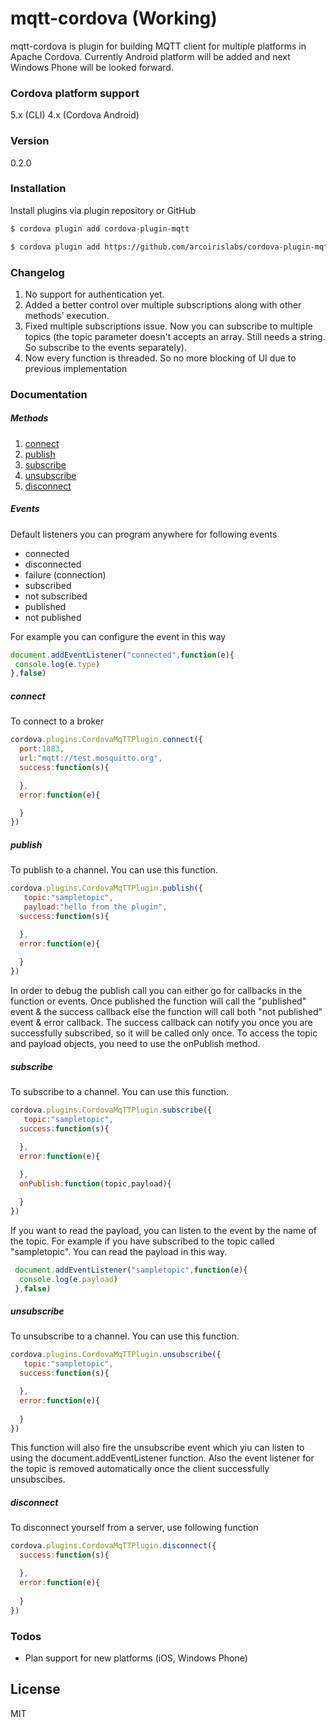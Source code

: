 # mqtt-cordova (Working)

mqtt-cordova is plugin for building MQTT client for multiple platforms in Apache Cordova. Currently Android platform will be added and next Windows Phone will be looked forward. 

### Cordova platform support
5.x (CLI)
4.x (Cordova Android)

### Version
0.2.0

### Installation

Install plugins via plugin repository or GitHub

```sh
$ cordova plugin add cordova-plugin-mqtt
```

```sh
$ cordova plugin add https://github.com/arcoirislabs/cordova-plugin-mqtt.git
```

### Changelog
1. No support for authentication yet.
2. Added a better control over multiple subscriptions along with other methods' execution.
3. Fixed multiple subscriptions issue. Now you can subscribe to multiple topics (the topic parameter doesn't accepts an array. Still needs a string. So subscribe to the events separately).
4. Now every function is threaded. So no more blocking of UI due to previous implementation

### Documentation

##### Methods
1. [connect](#connect)
2. [publish](#publish)
3. [subscribe](#subscribe)
4. [unsubscribe](#unsubscribe)
5. [disconnect](#disconnect)

##### Events
Default listeners you can program anywhere for following events
 - connected
 - disconnected
 - failure (connection)
 - subscribed
 - not subscribed
 - published
 - not published

For example you can configure the event in this way

 ```javascript
 document.addEventListener("connected",function(e){
  console.log(e.type)
 },false)
```


##### connect
To connect to a broker

```javascript
cordova.plugins.CordovaMqTTPlugin.connect({
  port:1883,
  url:"mqtt://test.mosquitto.org",
  success:function(s){

  },
  error:function(e){

  }
})
```

##### publish
To publish to a channel. You can use this function.

```javascript
cordova.plugins.CordovaMqTTPlugin.publish({
   topic:"sampletopic",
   payload:"hello from the plugin",
  success:function(s){

  },
  error:function(e){
  
  }
})
```
In order to debug the publish call you can either go for callbacks in the function or events. Once published the function will call the "published" event & the success callback else the function will call both "not published" event & error callback. The success callback can notify you once you are successfully subscribed, so it will be called only once. To access the topic and payload objects, you need to use the onPublish method.

##### subscribe
To subscribe to a channel. You can use this function.

```javascript
cordova.plugins.CordovaMqTTPlugin.subscribe({
   topic:"sampletopic",
  success:function(s){

  },
  error:function(e){
  
  },
  onPublish:function(topic,payload){

  }
})
```

If you want to read the payload, you can listen to the event by the name of the topic. For example if you have subscribed to the topic called "sampletopic". You can read the payload in this way.

```javascript
 document.addEventListener("sampletopic",function(e){
  console.log(e.payload)
 },false)
```

##### unsubscribe

To unsubscribe to a channel. You can use this function.

```javascript
cordova.plugins.CordovaMqTTPlugin.unsubscribe({
   topic:"sampletopic",
  success:function(s){

  },
  error:function(e){
  
  }
})
```
This function will also fire the unsubscribe event which yiu can listen to using the document.addEventListener function. Also the event listener for the topic is removed automatically once the client successfully unsubscibes.


##### disconnect

To disconnect yourself from a server, use following function
```javascript
cordova.plugins.CordovaMqTTPlugin.disconnect({
  success:function(s){

  },
  error:function(e){
  
  }
})
```

### Todos

 - Plan support for new platforms (iOS, Windows Phone)

License
----

MIT


